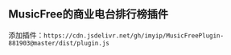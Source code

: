 ## MusicFree的商业电台排行榜插件

添加插件：`https://cdn.jsdelivr.net/gh/imyip/MusicFreePlugin-881903@master/dist/plugin.js`
